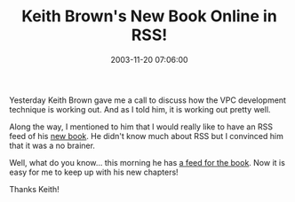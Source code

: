 ﻿---
layout: post
title: "Keith Brown's New Book Online in RSS!"
comments: false
date: 2003-11-20 07:06:00
updated: 2004-05-01 15:53:00
categories:
 - Books, Music, TV and Movies
subtext-id: 24cf2fc3-7d72-4ebb-a8fe-7724a00fe555
alias: /blog/Keith-Browns-New-Book-Online-in-RSS!.aspx
---


Yesterday Keith Brown gave me a call to discuss how the VPC development technique is working out. And as I told him, it is working out pretty well. 

Along the way, I mentioned to him that I would really like to have an RSS feed of his [new book](http://www.develop.com/kbrown/book/). He didn't know much about RSS but I convinced him that it was a no brainer. 

Well, what do you know... this morning he has [a feed for the book](http://www.develop.com/kbrown/book/rss.xml). Now it is easy for me to keep up with his new chapters! 

Thanks Keith! 
